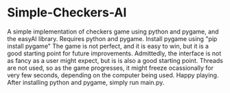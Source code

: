# Simple-Checkers-AI
A simple implementation of checkers game using python and pygame, and the easyAI library. Requires python and pygame. Install pygame using "pip install pygame"
The game is not perfect, and it is easy to win, but it is a good starting point for future improvements. Admittedly, the interface is not as fancy as a user 
might expect, but is is also a good starting point.
Threads are not used, so as the game progresses, it might freeze ocassionally for very few seconds, depending on the computer being used.
Happy playing.
After installing python and pygame, simply run main.py.
